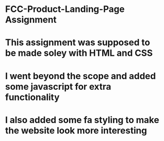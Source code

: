 # FCC-Product-Landing-Page Assignment #

# This assignment was supposed to be made soley with HTML and CSS # 

# I went beyond the scope and added some javascript for extra functionality #

# I also added some fa styling to make the website look more interesting #
